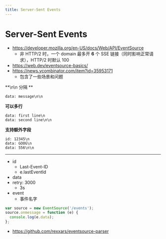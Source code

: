```yaml
---
title: Server-Sent Events
---
```


# Server-Sent Events

- https://developer.mozilla.org/en-US/docs/Web/API/EventSource
  - 非 HTTP/2 时，一个 domain 最多开 **6** 个 SSE 链接（同时影响正常请求），HTTP/2 时默认 100
- https://web.dev/eventsource-basics/
- https://news.ycombinator.com/item?id=35953171
  - 包含了一些场景和问题

**\n\n 分隔 **

```
data: message\n\n
```

**可以多行**

```
data: first line\n
data: second line\n\n
```

**支持额外字段**

```
id: 12345\n
data: GOOG\n
data: 556\n\n
```

---

- id
  - Last-Event-ID
  - e.lastEventId
- data
- retry: 3000
  - 3s
- event
  - 事件名字

```js
var source = new EventSource('/events');
source.onmessage = function (e) {
  console.log(e.data);
};
```

- https://github.com/rexxars/eventsource-parser
